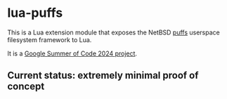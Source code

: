 # lua-puffs

This is a Lua extension module that exposes the NetBSD [puffs](https://www.netbsd.org/docs/puffs/) userspace filesystem framework to Lua.

It is a [Google Summer of Code 2024 project](https://summerofcode.withgoogle.com/programs/2024/projects/3GOdx2sM).

## Current status: extremely minimal proof of concept
